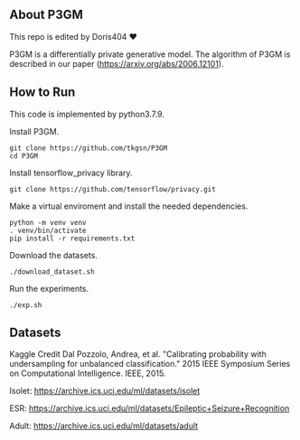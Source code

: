 ## About P3GM
This repo is edited by Doris404 ❤️

P3GM is a differentially private generative model. 
The algorithm of P3GM is described in our paper (https://arxiv.org/abs/2006.12101). 

## How to Run
This code is implemented by python3.7.9.

Install P3GM.
```
git clone https://github.com/tkgsn/P3GM
cd P3GM
```


Install tensorflow_privacy library.
```
git clone https://github.com/tensorflow/privacy.git
```


Make a virtual enviroment and install the needed dependencies.
```
python -m venv venv
. venv/bin/activate
pip install -r requirements.txt
```

Download the datasets.

`./download_dataset.sh`

Run the experiments.

`./exp.sh`

## Datasets

Kaggle Credit Dal Pozzolo, Andrea, et al. "Calibrating probability with undersampling for unbalanced
classification." 2015 IEEE Symposium Series on Computational Intelligence. IEEE, 2015.

Isolet: https://archive.ics.uci.edu/ml/datasets/isolet

ESR: https://archive.ics.uci.edu/ml/datasets/Epileptic+Seizure+Recognition

Adult: https://archive.ics.uci.edu/ml/datasets/adult
